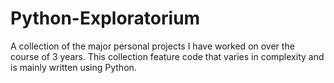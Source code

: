# Python-Exploratorium
A collection of the major personal projects I have worked on over the course of 3 years. This collection feature code that varies in complexity and is mainly written using Python. 
